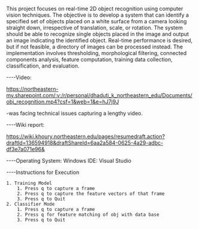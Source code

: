 This project focuses on real-time 2D object recognition using computer vision techniques. The objective is to develop a system that can identify a specified set of objects placed on a white surface from a camera looking straight down, irrespective of translation, scale, or rotation. The system should be able to recognize single objects placed in the image and output an image indicating the identified object. Real-time performance is desired, but if not feasible, a directory of images can be processed instead. The implementation involves thresholding, morphological filtering, connected components analysis, feature computation, training data collection, classification, and evaluation.

----Video:

https://northeastern-my.sharepoint.com/:v:/r/personal/dhaduti_k_northeastern_edu/Documents/obj_recognition.mp4?csf=1&web=1&e=hJ7j9J

-was facing technical issues capturing a lengthy video.

----Wiki report:

https://wiki.khoury.northeastern.edu/pages/resumedraft.action?draftId=136594918&draftShareId=6aa2a584-0625-4a29-adbc-df3e7a071e96&

----Operating System: Windows
    IDE: Visual Studio

----Instructions for Execution

	1. Training Model
		1. Press q to capture a frame 
		2. Press q to capture the feature vectors of that frame
		3. Press q to Quit
	2. Classifier Mode
		1. Press q to capture a frame
		2. Press q for feature matching of obj with data base
		3. Press q to Quit
